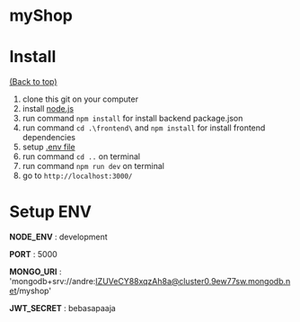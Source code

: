 # myShop


# Install

[(Back to top)](#table-of-contents)

1. clone this git on your computer
2. install [node.js](https://nodejs.org/en/)
3. run command `npm install` for install backend package.json
4. run command `cd .\frontend\` and `npm install` for install frontend dependencies
5. setup [.env file](#setup-env)
6. run command `cd ..` on terminal
7. run command `npm run dev` on terminal
8. go to `http://localhost:3000/`


# Setup ENV

**NODE_ENV** : development

**PORT** : 5000

**MONGO_URI** : 'mongodb+srv://andre:IZUVeCY88xqzAh8a@cluster0.9ew77sw.mongodb.net/myshop'

**JWT_SECRET** : bebasapaaja
